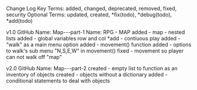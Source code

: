 Change Log Key Terms:
added, changed, deprecated, removed, fixed, security
Optional Terms:
updated, created, *fix(todo), *debug(todo), *add(todo)

v1.0 
GitHub Name: Map---part-1
Name: RPG - MAP
added - map - nested lists
added - global variables row and col
*add - contiuous play
added - "walk" as a main menu option
added - movement() function
added - options to walk's sub menu "N,S,E,W" in movement()
fixed - movement so player can not walk off "map"

v2.0 
GitHub Name: Map---part-2
created - empty list to function as an inventory of objects
created - objects without a dictionary
added - conditional statements to deal with objects



